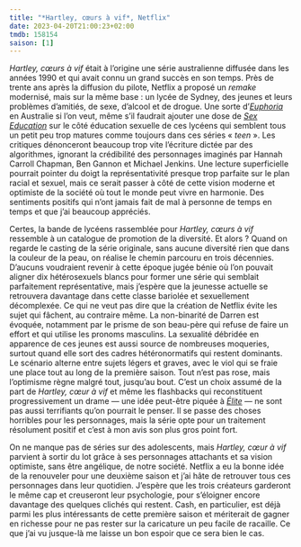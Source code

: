```yaml
---
title: "*Hartley, cœurs à vif*, Netflix"
date: 2023-04-20T21:00:23+02:00
tmdb: 158154 
saison: [1]
---
```


*Hartley, cœurs à vif* était à l’origine une série australienne diffusée dans les années 1990 et qui avait connu un grand succès en son temps. Près de trente ans après la diffusion du pilote, Netflix a proposé un *remake* modernisé, mais sur la même base : un lycée de Sydney, des jeunes et leurs problèmes d’amitiés, de sexe, d’alcool et de drogue. Une sorte d’[*Euphoria*](https://voiretmanger.fr/euphoria-levinson-hbo/) en Australie si l’on veut, même s’il faudrait ajouter une dose de [*Sex Education*](https://voiretmanger.fr/sex-education-nunn-netflix/) sur le côté éducation sexuelle de ces lycéens qui semblent tous un petit peu trop matures comme toujours dans ces séries « *teen* ». Les critiques dénonceront beaucoup trop vite l’écriture dictée par des algorithmes, ignorant la crédibilité des personnages imaginés par Hannah Carroll Chapman, Ben Gannon et Michael Jenkins. Une lecture superficielle pourrait pointer du doigt la représentativité presque trop parfaite sur le plan racial et sexuel, mais ce serait passer à côté de cette vision moderne et optimiste de la société où tout le monde peut vivre en harmonie. Des sentiments positifs qui n’ont jamais fait de mal à personne de temps en temps et que j’ai beaucoup appréciés.

Certes, la bande de lycéens rassemblée pour *Hartley, cœurs à vif* ressemble à un catalogue de promotion de la diversité. Et alors ? Quand on regarde le casting de la série originale, sans aucune diversité rien que dans la couleur de la peau, on réalise le chemin parcouru en trois décennies. D’aucuns voudraient revenir à cette époque jugée bénie où l’on pouvait aligner dix hétérosexuels blancs pour former une série qui semblait parfaitement représentative, mais j’espère que la jeunesse actuelle se retrouvera davantage dans cette classe bariolée et sexuellement décomplexée. Ce qui ne veut pas dire que la création de Netflix évite les sujet qui fâchent, au contraire même. La non-binarité de Darren est évoquée, notamment par le prisme de son beau-père qui refuse de faire un effort et qui utilise les pronoms masculins. La sexualité débridée en apparence de ces jeunes est aussi source de nombreuses moqueries, surtout quand elle sort des cadres hétéronormatifs qui restent dominants. Le scénario alterne entre sujets légers et graves, avec le viol qui se fraie une place tout au long de la première saison. Tout n’est pas rose, mais l’optimisme règne malgré tout, jusqu’au bout. C’est un choix assumé de la part de *Hartley, cœur à vif* et même les flashbacks qui reconstituent progressivement un drame — une idée peut-être piquée à [*Élite*](https://voiretmanger.fr/elite-madrona-montero-netflix/) — ne sont pas aussi terrifiants qu’on pourrait le penser. Il se passe des choses horribles pour les personnages, mais la série opte pour un traitement résolument positif et c’est à mon avis son plus gros point fort.

On ne manque pas de séries sur des adolescents, mais *Hartley, cœur à vif* parvient à sortir du lot grâce à ses personnages attachants et sa vision optimiste, sans être angélique, de notre société. Netflix a eu la bonne idée de la renouveler pour une deuxième saison et j’ai hâte de retrouver tous ces personnages dans leur quotidien. J’espère que les trois créateurs garderont le même cap et creuseront leur psychologie, pour s’éloigner encore davantage des quelques clichés qui restent. Cash, en particulier, est déjà parmi les plus intéressants de cette première saison et mériterait de gagner en richesse pour ne pas rester sur la caricature un peu facile de racaille. Ce que j’ai vu jusque-là me laisse un bon espoir que ce sera bien le cas.
